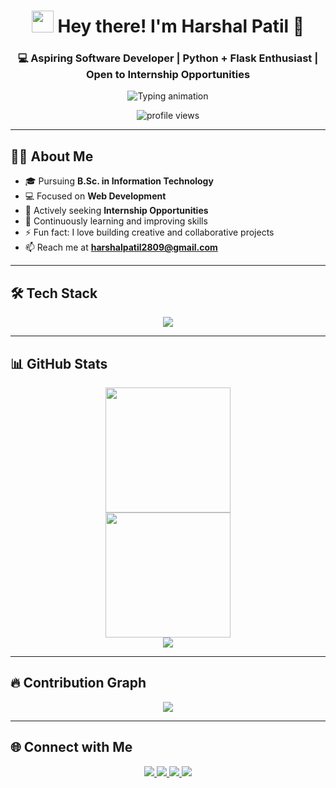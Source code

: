 <h1 align="center">
  <img src="https://media.giphy.com/media/hvRJCLFzcasrR4ia7z/giphy.gif" width="35"/>
  Hey there! I'm Harshal Patil 👋
</h1>

<h3 align="center">💻 Aspiring Software Developer | Python + Flask Enthusiast | Open to Internship Opportunities</h3>

<p align="center">
  <img src="https://readme-typing-svg.herokuapp.com?font=Fira+Code&duration=2500&pause=1000&center=true&vCenter=true&width=500&lines=Web+Developer+in+Training+🚀;Flask+Backend+Explorer+🛠️;Creative+Thinker+👨‍💻;Open+to+Internships" alt="Typing animation"/>
</p>

<p align="center">
  <img src="https://komarev.com/ghpvc/?username=harshalpatil2809&label=Profile%20Views&color=00FFFF&style=flat-square" alt="profile views"/>
</p>

---

## 🧑‍💻 About Me  

- 🎓 Pursuing **B.Sc. in Information Technology**  
- 💻 Focused on **Web Development**  
- 🚀 Actively seeking **Internship Opportunities**  
- 🌱 Continuously learning and improving skills  
- ⚡ Fun fact: I love building creative and collaborative projects  
- 📫 Reach me at **harshalpatil2809@gmail.com**  

---

## 🛠️ Tech Stack  

<p align="center">
  <img src="https://skillicons.dev/icons?i=html,css,js,python,flask,mysql,git,github,vscode,figma,render,vercel,netlify" />
</p>

---

## 📊 GitHub Stats  

<p align="center">
  <img src="https://github-readme-stats.vercel.app/api?username=harshalpatil2809&show_icons=true&theme=tokyonight&icon_color=00ffff&title_color=00ffff&text_color=cccccc&bg_color=16161A" height="200"/>
  <br/>
  <img src="https://github-readme-streak-stats.herokuapp.com?user=harshalpatil2809&theme=tokyonight&hide_border=false&background=16161A&currStreakLabel=00ffff&sideNums=00ffff&sideLabels=cccccc&dates=cccccc" height="200"/>
  <br/>
  <img src="https://github-readme-stats.vercel.app/api/top-langs/?username=harshalpatil2809&layout=compact&theme=tokyonight&bg_color=16161A&title_color=00ffff&text_color=cccccc"/>
</p>

---

## 🔥 Contribution Graph  

<p align="center">
  <img src="https://github-readme-activity-graph.vercel.app/graph?username=harshalpatil2809&theme=tokyo-night&area=true&hide_border=true"/>
</p>

---

## 🌐 Connect with Me  

<p align="center">
  <a href="mailto:harshalpatil2809@gmail.com">
    <img src="https://img.shields.io/badge/Gmail-16161A?style=for-the-badge&logo=gmail&logoColor=00FFFF"/>
  </a>
  <a href="https://www.linkedin.com/in/harshal-patil-56a0b2293/" target="_blank">
    <img src="https://img.shields.io/badge/LinkedIn-16161A?style=for-the-badge&logo=linkedin&logoColor=00FFFF"/>
  </a>
  <a href="https://x.com/Patil_Harshal_5" target="_blank">
    <img src="https://img.shields.io/badge/Twitter(X)-16161A?style=for-the-badge&logo=twitter&logoColor=00FFFF"/>
  </a>
  <a href="https://www.instagram.com/_harshallpatil_/?hl=en" target="_blank">
    <img src="https://img.shields.io/badge/Instagram-16161A?style=for-the-badge&logo=instagram&logoColor=00FFFF"/>
  </a>
</p>

